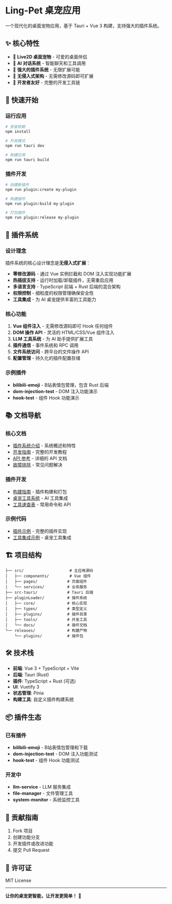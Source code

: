 # Ling-Pet 桌宠应用

一个现代化的桌面宠物应用，基于 Tauri + Vue 3 构建，支持强大的插件系统。

## ✨ 核心特性

- 🎨 **Live2D 桌面宠物** - 可爱的桌面伴侣
- 🤖 **AI 对话系统** - 智能聊天和工具调用
- 🔌 **强大的插件系统** - 无限扩展可能
- 🎯 **无侵入式架构** - 无需修改源码即可扩展
- 🔧 **开发者友好** - 完整的开发工具链

## 🚀 快速开始

### 运行应用
```bash
# 安装依赖
npm install

# 开发模式
npm run tauri dev

# 构建应用
npm run tauri build
```

### 插件开发
```bash
# 创建新插件
npm run plugin:create my-plugin

# 构建插件
npm run plugin:build my-plugin

# 打包插件
npm run plugin:release my-plugin
```

## 🔌 插件系统

### 设计理念

插件系统的核心设计理念是**无侵入式扩展**：
- **零修改源码** - 通过 Vue 实例拦截和 DOM 注入实现功能扩展
- **热插拔支持** - 运行时加载/卸载插件，无需重启应用
- **多语言支持** - TypeScript 前端 + Rust 后端的混合架构
- **权限控制** - 细粒度的权限管理确保安全性
- **工具集成** - 为 AI 桌宠提供丰富的工具能力

### 核心功能

1. **Vue 组件注入** - 无需修改源码即可 Hook 任何组件
2. **DOM 操作 API** - 灵活的 HTML/CSS/Vue 组件注入
3. **LLM 工具系统** - 为 AI 助手提供扩展工具
4. **插件通信** - 事件系统和 RPC 调用
5. **文件系统访问** - 跨平台的文件操作 API
6. **配置管理** - 持久化的插件配置存储

### 示例插件

- **bilibili-emoji** - B站表情包管理，包含 Rust 后端
- **dom-injection-test** - DOM 注入功能演示
- **hook-test** - 组件 Hook 功能演示

## 📚 文档导航

### 核心文档
- [插件系统介绍](PLUGIN_SYSTEM_README.md) - 系统概述和特性
- [开发指南](PLUGIN_SYSTEM_GUIDE.md) - 完整的开发教程
- [API 参考](API_REFERENCE.md) - 详细的 API 文档
- [故障排除](TROUBLESHOOTING.md) - 常见问题解决

### 插件开发
- [构建指南](pluginLoader/docs/BUILD_GUIDE.md) - 插件构建和打包
- [桌宠工具系统](pluginLoader/docs/PET_TOOL_SYSTEM.md) - AI 工具集成
- [工具速查表](pluginLoader/tools/CHEATSHEET.md) - 常用命令和 API

### 示例代码
- [插件示例](pluginLoader/plugins/) - 完整的插件实现
- [工具集成示例](pluginLoader/examples/) - 桌宠工具集成

## 🏗️ 项目结构

```
├── src/                    # 主应用源码
│   ├── components/         # Vue 组件
│   ├── pages/             # 页面组件
│   └── services/          # 业务服务
├── src-tauri/             # Tauri 后端
├── pluginLoader/          # 插件系统
│   ├── core/              # 核心实现
│   ├── types/             # 类型定义
│   ├── plugins/           # 插件目录
│   ├── tools/             # 开发工具
│   └── docs/              # 插件文档
└── releases/              # 构建产物
    └── plugins/           # 插件包
```

## 🛠️ 技术栈

- **前端**: Vue 3 + TypeScript + Vite
- **后端**: Tauri (Rust)
- **插件**: TypeScript + Rust (可选)
- **UI**: Vuetify 3
- **状态管理**: Pinia
- **构建工具**: 自定义插件构建系统

## 📦 插件生态

### 已有插件
- **bilibili-emoji** - B站表情包管理和下载
- **dom-injection-test** - DOM 注入功能测试
- **hook-test** - 组件 Hook 功能测试

### 开发中
- **llm-service** - LLM 服务集成
- **file-manager** - 文件管理工具
- **system-monitor** - 系统监控工具

## 🤝 贡献指南

1. Fork 项目
2. 创建功能分支
3. 开发插件或改进功能
4. 提交 Pull Request

## 📄 许可证

MIT License

---

**让你的桌宠更智能，让开发更简单！** 🎉